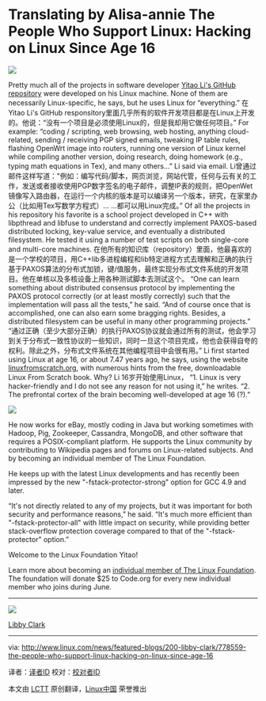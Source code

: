 Translating by Alisa-annie
The People Who Support Linux: Hacking on Linux Since Age 16 
================================================================================
![](http://www.linux.com/images/stories/41373/Yitao-Li.png)

Pretty much all of the projects in software developer [Yitao Li's GitHub repository][1] were developed on his Linux machine. None of them are necessarily Linux-specific, he says, but he uses Linux for “everything.”
在Yitao Li's GitHub responsitory里面几乎所有的软件开发项目都是在Linux上开发的。他说：“没有一个项目是必须使用Linux的，但是我却用它做任何项目。”
For example: “coding / scripting, web browsing, web hosting, anything cloud-related, sending / receiving PGP signed emails, tweaking IP table rules, flashing OpenWrt image into routers, running one version of Linux kernel while compiling another version, doing research, doing homework (e.g., typing math equations in Tex), and many others...” Li said via email.
Li曾通过邮件这样写道："例如：编写代码/脚本，网页浏览，网站代管，任何与云有关的工作，发送或者接收使用PGP数字签名的电子邮件，调整IP表的规则，把OpenWet镜像写入路由器，在运行一个内核的版本是可以编译另一个版本，研究，在家里办公（比如用Tex写数学方程式）... ...都可以用Linux完成。”
Of all the projects in his repository his favorite is a school project developed in C++ with libpthread and libfuse to understand and correctly implement PAXOS-based distributed locking, key-value service, and eventually a distributed filesystem. He tested it using a number of test scripts on both single-core and multi-core machines.
在他所有的知识库（repository）里面，他最喜欢的是一个学校的项目，用C++lib多进程编程和lib特定进程方式去理解和正确的执行基于PAXOS算法的分布式加锁，键/值服务，最终实现分布式文件系统的开发项目。他在单核以及多核设备上用各种测试脚本去测试这个。
“One can learn something about distributed consensus protocol by implementing the PAXOS protocol correctly (or at least mostly correctly) such that the implementation will pass all the tests,” he said. “And of course once that is accomplished, one can also earn some bragging rights. Besides, a distributed filesystem can be useful in many other programming projects.”
“通过正确（至少大部分正确）的执行PAXOS协议就会通过所有的测试，他会学习到关于分布式一致性协议的一些知识，同时一旦这个项目完成，他也会获得自夸的权利。除此之外，分布式文件系统在其他编程项目中会很有用。”
Li first started using Linux at age 16, or about 7.47 years ago, he says, using the website [linuxfromscratch.org][2], with numerous hints from the free, downloadable Linux From Scratch book. Why?
Li 16岁开始使用Linux，
“1. Linux is very hacker-friendly and I do not see any reason for not using it,” he writes. “2. The prefrontal cortex of the brain becoming well-developed at age 16 (?).”

[![](http://www.linux.com/images/stories/41373/ldc_peop_linux.png)][3]

He now works for eBay, mostly coding in Java but working sometimes with Hadoop, Pig, Zookeeper, Cassandra, MongoDB, and other software that requires a POSIX-compliant platform. He supports the Linux community by contributing to Wikipedia pages and forums on Linux-related subjects. And by becoming an individual member of The Linux Foundation.

He keeps up with the latest Linux developments and has recently been impressed by the new "-fstack-protector-strong" option for GCC 4.9 and later.

“It's not directly related to any of my projects, but it was important for both security and performance reasons,” he said. “It's much more efficient than "-fstack-protector-all" with little impact on security, while providing better stack-overflow protection coverage compared to that of the "-fstack-protector" option.”

Welcome to the Linux Foundation Yitao!

Learn more about becoming an [individual member of The Linux Foundation][3]. The foundation will donate $25 to Code.org for every new individual member who joins during June.

----------

![](http://www.linux.com/community/forums/avatar/41373/catid/200-libby-clark/thumbnail/large/cache/1331753338)

[Libby Clark][4]

--------------------------------------------------------------------------------

via: http://www.linux.com/news/featured-blogs/200-libby-clark/778559-the-people-who-support-linux-hacking-on-linux-since-age-16

译者：[译者ID](https://github.com/译者ID) 校对：[校对者ID](https://github.com/校对者ID)

本文由 [LCTT](https://github.com/LCTT/TranslateProject) 原创翻译，[Linux中国](http://linux.cn/) 荣誉推出

[1]:https://github.com/yl790
[2]:http://linuxfromscratch.org/
[3]:https://www.linuxfoundation.org/about/join/individual
[4]:http://www.linux.com/community/forums/person/41373/catid/200-libby-clark
